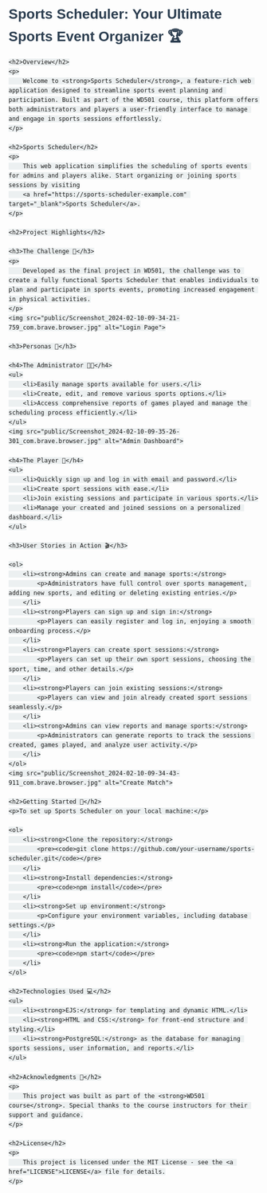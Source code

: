 <!DOCTYPE html>
<html lang="en">
<head>
    <meta charset="UTF-8">
    <meta name="viewport" content="width=device-width, initial-scale=1.0">
    <title>Sports Scheduler: Your Ultimate Sports Event Organizer</title>
    <style>
        body {
            font-family: Arial, sans-serif;
            line-height: 1.6;
            margin: 20px;
        }
        h1, h2, h3 {
            color: #2c3e50;
        }
        p, li {
            color: #34495e;
        }
        img {
            max-width: 100%;
            height: auto;
        }
        code {
            background-color: #ecf0f1;
            padding: 2px 4px;
            border-radius: 4px;
        }
    </style>
</head>
<body>
    <h1>Sports Scheduler: Your Ultimate Sports Event Organizer 🏆</h1>

    <h2>Overview</h2>
    <p>
        Welcome to <strong>Sports Scheduler</strong>, a feature-rich web application designed to streamline sports event planning and participation. Built as part of the WD501 course, this platform offers both administrators and players a user-friendly interface to manage and engage in sports sessions effortlessly.
    </p>

    <h2>Sports Scheduler</h2>
    <p>
        This web application simplifies the scheduling of sports events for admins and players alike. Start organizing or joining sports sessions by visiting
        <a href="https://sports-scheduler-example.com" target="_blank">Sports Scheduler</a>.
    </p>

    <h2>Project Highlights</h2>

    <h3>The Challenge 🌟</h3>
    <p>
        Developed as the final project in WD501, the challenge was to create a fully functional Sports Scheduler that enables individuals to plan and participate in sports events, promoting increased engagement in physical activities.
    </p>
    <img src="public/Screenshot_2024-02-10-09-34-21-759_com.brave.browser.jpg" alt="Login Page">

    <h3>Personas 🚀</h3>

    <h4>The Administrator 🧑‍💼</h4>
    <ul>
        <li>Easily manage sports available for users.</li>
        <li>Create, edit, and remove various sports options.</li>
        <li>Access comprehensive reports of games played and manage the scheduling process efficiently.</li>
    </ul>
    <img src="public/Screenshot_2024-02-10-09-35-26-301_com.brave.browser.jpg" alt="Admin Dashboard">

    <h4>The Player 🏅</h4>
    <ul>
        <li>Quickly sign up and log in with email and password.</li>
        <li>Create sport sessions with ease.</li>
        <li>Join existing sessions and participate in various sports.</li>
        <li>Manage your created and joined sessions on a personalized dashboard.</li>
    </ul>

    <h3>User Stories in Action 🎬</h3>

    <ol>
        <li><strong>Admins can create and manage sports:</strong>
            <p>Administrators have full control over sports management, adding new sports, and editing or deleting existing entries.</p>
        </li>
        <li><strong>Players can sign up and sign in:</strong>
            <p>Players can easily register and log in, enjoying a smooth onboarding process.</p>
        </li>
        <li><strong>Players can create sport sessions:</strong>
            <p>Players can set up their own sport sessions, choosing the sport, time, and other details.</p>
        </li>
        <li><strong>Players can join existing sessions:</strong>
            <p>Players can view and join already created sport sessions seamlessly.</p>
        </li>
        <li><strong>Admins can view reports and manage sports:</strong>
            <p>Administrators can generate reports to track the sessions created, games played, and analyze user activity.</p>
        </li>
    </ol>
    <img src="public/Screenshot_2024-02-10-09-34-43-911_com.brave.browser.jpg" alt="Create Match">

    <h2>Getting Started 🚀</h2>
    <p>To set up Sports Scheduler on your local machine:</p>

    <ol>
        <li><strong>Clone the repository:</strong>
            <pre><code>git clone https://github.com/your-username/sports-scheduler.git</code></pre>
        </li>
        <li><strong>Install dependencies:</strong>
            <pre><code>npm install</code></pre>
        </li>
        <li><strong>Set up environment:</strong>
            <p>Configure your environment variables, including database settings.</p>
        </li>
        <li><strong>Run the application:</strong>
            <pre><code>npm start</code></pre>
        </li>
    </ol>

    <h2>Technologies Used 💻</h2>
    <ul>
        <li><strong>EJS:</strong> for templating and dynamic HTML.</li>
        <li><strong>HTML and CSS:</strong> for front-end structure and styling.</li>
        <li><strong>PostgreSQL:</strong> as the database for managing sports sessions, user information, and reports.</li>
    </ul>

    <h2>Acknowledgments 🙌</h2>
    <p>
        This project was built as part of the <strong>WD501 course</strong>. Special thanks to the course instructors for their support and guidance.
    </p>

    <h2>License</h2>
    <p>
        This project is licensed under the MIT License - see the <a href="LICENSE">LICENSE</a> file for details.
    </p>

</body>
</html>
